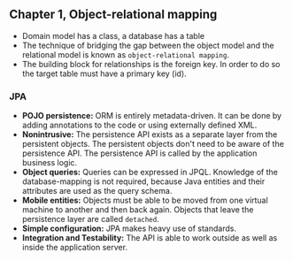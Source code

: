 ## Chapter 1, Object-relational mapping

- Domain model has a class, a database has a table
- The technique of bridging the gap between the object model and the relational model is known as `object-relational mapping`.
- The building block for relationships is the foreign key. In order to do so the target table must have a primary key (id). 

### JPA
- **POJO persistence:** ORM is entirely metadata-driven. It can be done by adding annotations to the code or using externally defined XML.
- **Nonintrusive:** The persistence API exists as a separate layer from the persistent objects. The persistent objects don't need to be aware of the persistence API. The persistence API is called by the application business logic.
- **Object queries:** Queries can be expressed in JPQL. Knowledge of the database-mapping is not required, because Java entities and their attributes are used as the query schema. 
- **Mobile entities:** Objects must be able to be moved from one virtual machine to another and then back again. Objects that leave the persistence layer are called `detached`.
- **Simple configuration:** JPA makes heavy use of standards.
- **Integration and Testability:** The API is able to work outside as well as inside the application server.